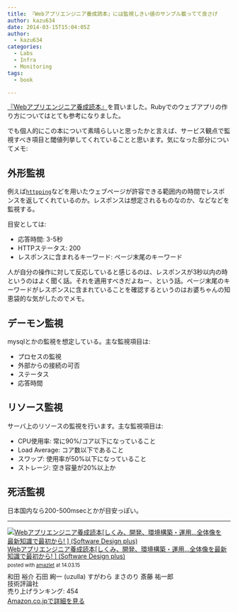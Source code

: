 ```yaml
---
title: 『Webアプリエンジニア養成読本』には監視しきい値のサンプル載ってて良さげ
author: kazu634
date: 2014-03-15T15:04:05Z
author:
  - kazu634
categories:
  - Labs
  - Infra
  - Monitoring
tags:
  - book

---
```

<div class="entry-content">
<p>
<a href="https://www.amazon.co.jp/exec/obidos/ASIN/4774163678/simsnes-22/ref=nosim/" onclick="__gaTracker('send', 'event', 'outbound-article', 'https://www.amazon.co.jp/exec/obidos/ASIN/4774163678/simsnes-22/ref=nosim/', '『Webアプリエンジニア養成読本』');" name="amazletlink" target="_blank">『Webアプリエンジニア養成読本』</a>を買いました。Rubyでのウェブアプリの作り方についてはとても参考になりました。
</p>
  
<p>
    でも個人的にこの本について素晴らしいと思ったかと言えば、サービス観点で監視すべき項目と閾値列挙してくれていることと思います。気になった部分についてメモ:
</p>
  
<h2>
    外形監視
</h2>
  
<p>
    例えば<a href="http://www.vanheusden.com/httping/" onclick="__gaTracker('send', 'event', 'outbound-article', 'http://www.vanheusden.com/httping/', 'httpping');" target="_blank"><code>httpping</code></a>などを用いたウェブページが許容できる範囲内の時間でレスポンスを返してくれているのか。レスポンスは想定されるものなのか、などなどを監視する。
</p>
  
<p>
    目安としては:
</p>
  
<ul>
<li>
      応答時間: 3-5秒
</li>
<li>
      HTTPステータス: 200
</li>
<li>
      レスポンスに含まれるキーワード: ページ末尾のキーワード
</li>
</ul>
  
<p>
    人が自分の操作に対して反応していると感じるのは、レスポンスが3秒以内の時というのはよく聞く話。それを適用すべきだよねー、という話。ページ末尾のキーワードがレスポンスに含まれていることを確認するというのはお婆ちゃんの知恵袋的な気がしたのでメモ。
</p>
  
<h2>
    デーモン監視
</h2>
  
<p>
    mysqlとかの監視を想定している。主な監視項目は:
</p>
  
<ul>
<li>
      プロセスの監視
</li>
<li>
      外部からの接続の可否
</li>
<li>
      ステータス
</li>
<li>
      応答時間
</li>
</ul>
  
<h2>
    リソース監視
</h2>
  
<p>
    サーバ上のリソースの監視を行います。主な監視項目は:
</p>
  
<ul>
<li>
      CPU使用率: 常に90%/コア以下になっていること
</li>
<li>
      Load Average: コア数以下であること
</li>
<li>
      スワップ: 使用率が50%以下になっていること
</li>
<li>
      ストレージ: 空き容量が20%以上か
</li>
</ul>
  
<h2>
    死活監視
</h2>
  
<p>
    日本国内なら200-500msecとかが目安っぽい。
</p>
  
<hr />
  
<div class="amazlet-box" style="margin-bottom:0px;">
<div class="amazlet-image" style="float:left;margin:0px 12px 1px 0px;">
<a href="https://www.amazon.co.jp/exec/obidos/ASIN/4774163678/simsnes-22/ref=nosim/" onclick="__gaTracker('send', 'event', 'outbound-article', 'https://www.amazon.co.jp/exec/obidos/ASIN/4774163678/simsnes-22/ref=nosim/', '');" name="amazletlink" target="_blank"><img src="https://images-na.ssl-images-amazon.com/images/I/51VavR1gcyL._SL160_.jpg" alt="Webアプリエンジニア養成読本[しくみ、開発、環境構築・運用…全体像を最新知識で最初から! ] (Software Design plus)" style="border: none;" /></a>
</div>
    
<div class="amazlet-info" style="line-height:120%; margin-bottom: 10px">
<div class="amazlet-name" style="margin-bottom:10px;line-height:120%">
<a href="https://www.amazon.co.jp/exec/obidos/ASIN/4774163678/simsnes-22/ref=nosim/" onclick="__gaTracker('send', 'event', 'outbound-article', 'https://www.amazon.co.jp/exec/obidos/ASIN/4774163678/simsnes-22/ref=nosim/', 'Webアプリエンジニア養成読本[しくみ、開発、環境構築・運用…全体像を最新知識で最初から! ] (Software Design plus)');" name="amazletlink" target="_blank">Webアプリエンジニア養成読本[しくみ、開発、環境構築・運用…全体像を最新知識で最初から! ] (Software Design plus)</a> 
        
<div class="amazlet-powered-date" style="font-size:80%;margin-top:5px;line-height:120%">
          posted with <a href="http://www.amazlet.com/" onclick="__gaTracker('send', 'event', 'outbound-article', 'http://www.amazlet.com/', 'amazlet');" title="amazlet" target="_blank">amazlet</a> at 14.03.15
</div>
</div>
      
<div class="amazlet-detail">
        和田 裕介 石田 絢一 (uzulla) すがわら まさのり 斎藤 祐一郎 <br />技術評論社 <br />売り上げランキング: 454
</div>
      
<div class="amazlet-sub-info" style="float: left;">
<div class="amazlet-link" style="margin-top: 5px">
<a href="https://www.amazon.co.jp/exec/obidos/ASIN/4774163678/simsnes-22/ref=nosim/" onclick="__gaTracker('send', 'event', 'outbound-article', 'https://www.amazon.co.jp/exec/obidos/ASIN/4774163678/simsnes-22/ref=nosim/', 'Amazon.co.jpで詳細を見る');" name="amazletlink" target="_blank">Amazon.co.jpで詳細を見る</a>
</div>
</div>
</div>
    
<div class="amazlet-footer" style="clear: left">
</div>
</div>
</div>
